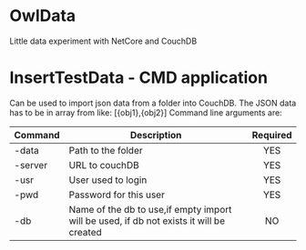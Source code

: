# OwlData
Little data experiment with NetCore and CouchDB

# InsertTestData - CMD application
Can be used to import json data from a folder into CouchDB. The JSON data has to be in array from like: [{obj1},{obj2}]
Command line arguments are:




| Command | Description | Required |
| ---|---| :---: |
| -data | Path to the folder | YES |
| -server | URL to couchDB | YES |
| -usr | User used to login  | YES |
| -pwd | Password for this user | YES |
| -db  | Name of the db to use,if empty import will be used, if db not exists it will be created | NO |

